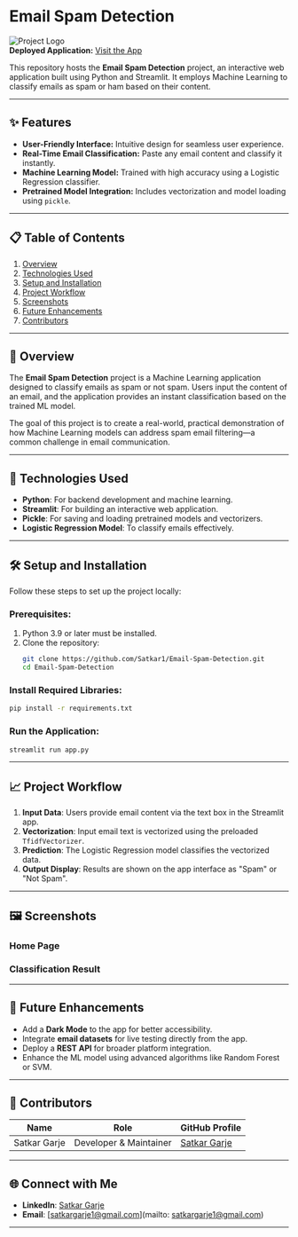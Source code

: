 ﻿
# Email Spam Detection

![Project Logo](https://img.shields.io/badge/Streamlit-Deployed-green)  
**Deployed Application:** [Visit the App](https://satkar-email-spam-detection.streamlit.app/)  

This repository hosts the **Email Spam Detection** project, an interactive web application built using Python and Streamlit. It employs Machine Learning to classify emails as spam or ham based on their content.

---

## ✨ Features

- **User-Friendly Interface:** Intuitive design for seamless user experience.
- **Real-Time Email Classification:** Paste any email content and classify it instantly.
- **Machine Learning Model:** Trained with high accuracy using a Logistic Regression classifier.
- **Pretrained Model Integration:** Includes vectorization and model loading using `pickle`.

---

## 📋 Table of Contents

1. [Overview](#overview)  
2. [Technologies Used](#technologies-used)  
3. [Setup and Installation](#setup-and-installation)  
4. [Project Workflow](#project-workflow)  
5. [Screenshots](#screenshots)  
6. [Future Enhancements](#future-enhancements)  
7. [Contributors](#contributors)  

---

## 🌟 Overview

The **Email Spam Detection** project is a Machine Learning application designed to classify emails as spam or not spam. Users input the content of an email, and the application provides an instant classification based on the trained ML model.  

The goal of this project is to create a real-world, practical demonstration of how Machine Learning models can address spam email filtering—a common challenge in email communication.

---

## 🚀 Technologies Used

- **Python**: For backend development and machine learning.
- **Streamlit**: For building an interactive web application.
- **Pickle**: For saving and loading pretrained models and vectorizers.
- **Logistic Regression Model**: To classify emails effectively.

---

## 🛠️ Setup and Installation

Follow these steps to set up the project locally:

### Prerequisites:
1. Python 3.9 or later must be installed.  
2. Clone the repository:
   ```bash
   git clone https://github.com/Satkar1/Email-Spam-Detection.git
   cd Email-Spam-Detection
   ```

### Install Required Libraries:
```bash
pip install -r requirements.txt
```

### Run the Application:
```bash
streamlit run app.py
```

---

## 📈 Project Workflow

1. **Input Data**: Users provide email content via the text box in the Streamlit app.  
2. **Vectorization**: Input email text is vectorized using the preloaded `TfidfVectorizer`.  
3. **Prediction**: The Logistic Regression model classifies the vectorized data.  
4. **Output Display**: Results are shown on the app interface as "Spam" or "Not Spam".  

---

## 🖼️ Screenshots

### Home Page  


### Classification Result  

---

## 🚀 Future Enhancements

- Add a **Dark Mode** to the app for better accessibility.  
- Integrate **email datasets** for live testing directly from the app.  
- Deploy a **REST API** for broader platform integration.  
- Enhance the ML model using advanced algorithms like Random Forest or SVM.  

---

## 🤝 Contributors

| Name          | Role                    | GitHub Profile                                  |  
|---------------|-------------------------|------------------------------------------------|  
| Satkar Garje  | Developer & Maintainer  | [Satkar Garje](https://github.com/Satkar1)     |

---

## 🌐 Connect with Me

- **LinkedIn**: [Satkar Garje](https://www.linkedin.com/in/satkar-garje-8ba754256)  
- **Email**: [satkargarje1@gmail.com](mailto: satkargarje1@gmail.com)

---

